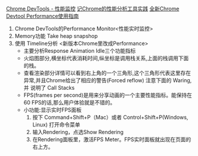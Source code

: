 [Chrome DevTools - 性能监控](https://juejin.im/post/5a37b2f56fb9a0451e3fe73d)
[记Chrome的性能分析工具实践](https://juejin.im/post/5a6e78abf265da3e3f4cf085)
[全新Chrome Devtool Performance使用指南](https://zhuanlan.zhihu.com/p/29879682)
1. Chrome DevTools的Performance Monitor<性能实时监控>
2. Memory功能 Take heap snapshop
3. 使用 Timeline分析 <新版本Chrome里改成Performance>
   * 主要分析Response Animation Idle三个功能指标
   * 火焰图部分,横坐标代表消耗时间,纵坐标是调用栈关系,上面的栈调用下面的栈。
   * 查看渲染部分详情可以看到右上角的一个三角形,这个三角形代表这里存在异常,并且Chrome给出了相应的警告(Forced reflow) 注意下面的  Waring,并 说明了 Call Stacks   
   * FPS(frames per second)是用来分享动画的一个主要性能指标。能保持在60 FPS的话,那么用户体验就是不错的。 
   * 小功能:显示实时FPS面板
      1. 按下 Command+Shift+P（Mac）或者 Control+Shift+P(Windows, Linux) 打开命令菜单
      2. 输入Rendering，点选Show Rendering
      3. 在Rendering面板里，激活FPS Meter。FPS实时面板就出现在页面的右上方。